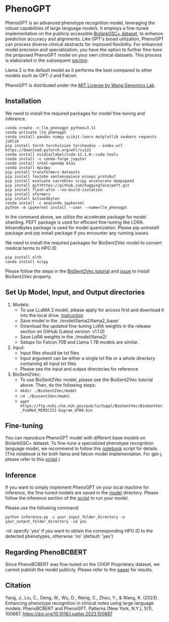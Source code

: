 # PhenoGPT

PhenoGPT is an advanced phenotype recognition model, leveraging the robust capabilities of large language models. It employs a fine-tuned implementation on the publicly accessible [BiolarkGSC+ dataset](https://github.com/lasigeBioTM/IHP), to enhance prediction accuracy and alignments. Like GPT's broad utilization, PhenoGPT can process diverse clinical abstracts for improved flexibility. For enhanced model precision and specialization, you have the option to further fine-tune the proposed PhenoGPT model on your own clinical datasets. This process is elaborated in the subsequent [section](##Fine-tuning). 

Llama 2 is the default model as it performs the best compared to other models such as GPT-J and Falcon.

PhenoGPT is distributed under the [MIT License by Wang Genomics Lab](https://wglab.mit-license.org/).

## Installation
We need to install the required packages for model fine-tuning and inference. 
```
conda create -n llm_phenogpt python=3.11
conda activate llm_phenogpt
conda install pandas numpy scikit-learn matplotlib seaborn requests joblib
pip install torch torchvision torchaudio --index-url https://download.pytorch.org/whl/cu121
conda install nvidia/label/cuda-12.1.0::cuda-tools
conda install -c conda-forge jupyter
conda install intel-openmp blas
conda install mpi4py
pip install transformers datasets
pip install fastobo sentencepiece einops protobuf
pip install evaluate sacrebleu scipy accelerate deepspeed
pip install git+https://github.com/huggingface/peft.git
pip install flash-attn --no-build-isolation
pip install xformers
pip install bitsandbytes
conda install -c anaconda ipykernel
python -m ipykernel install --user --name=llm_phenogpt
```
In the command above, we utilize the accelerate package for model sharding. PEFT package is used for efficient fine-tuning like LORA.
bitsandbytes package is used for model quantization.
Please pip uninstalll package and pip install package if you encounter any running issues.

We need to install the required packages for BioSent2Vec model to convert medical terms to HPO ID
```
pip install nltk
conda install scipy
```
Please follow the steps in the [BioSent2Vec tutorial](https://github.com/ncbi-nlp/BioSentVec/tree/master) and [issue](https://github.com/ncbi-nlp/BioSentVec/issues/16#issuecomment-1222629369) to install BioSent2Vec properly.

## Set Up Model, Input, and Output directories
1. Models:
    - To use LLaMA 2 model, please apply for access first and download it into the local drive. [Instruction](https://huggingface.co/docs/transformers/main/model/llama2)
    - Save model in the ./model/llama2/llama2_base/
    - Download the updated fine-tuning LoRA weights in the release section on GitHub (Latest version: v1.1.0)
    - Save LoRA weights in the ./model/llama2/
    - Setups for Falcon 70B and Llama 1 7B models are similar.
2. Input:
    - Input files should be txt files
    - Input argument can be either a single txt file or a whole directory containing all input txt files
    - Please see the input and output directories for reference
3. BioSent2Vec:
    - To use BioSent2Vec model, please see the BioSent2Vec tutorial above. Then, do the following steps:
    - ```mkdir ./BioSent2Vec/model```
    - ```cd ./Biosent2Vec/model```
    - ```wget https://ftp.ncbi.nlm.nih.gov/pub/lu/Suppl/BioSentVec/BioSentVec_PubMed_MIMICIII-bigram_d700.bin```

## Fine-tuning
You can reproduce PhenoGPT model with different base models on BiolarkGSC+ dataset. To fine-tune a specialized phenotype recognition language model, we recommend to follow this [notebook](https://github.com/WGLab/PhenoGPT/blob/main/run_phenogpt.ipynb) script for details. (The notebook is for both llama and falcon model implementation. For gpt-j, please refer to this [script](https://github.com/WGLab/PhenoGPT/blob/main/model/gpt-j/Finetune_gpt_j_6B_8bit_biolark.ipynb).)

## Inference
If you want to simply implement PhenoGPT on your local machine for inference, the fine-tuned models are saved in the [model](https://github.com/WGLab/PhenoGPT/tree/main/model) directory. Please follow the inference section of the [script](https://github.com/WGLab/PhenoGPT/blob/main/inference.py) to run your model.

Please use the following command:
```
python inference.py -i your_input_folder_directory -o your_output_folder_directory -id yes
```
-id: specify 'yes' if you want to obtain the corresponding HPO ID to the detected phenotypes, otherwise 'no' (default: 'yes')

## Regarding PhenoBCBERT
Since PhenoBCBERT was fine-tuned on the CHOP Proprietary dataset, we cannot publish the model publicly. Please refer to the [paper](https://doi.org/10.1016%2Fj.patter.2023.100887) for results.

## Citation
Yang, J., Liu, C., Deng, W., Wu, D., Weng, C., Zhou, Y., & Wang, K. (2023). Enhancing phenotype recognition in clinical notes using large language models: PhenoBCBERT and PhenoGPT. Patterns (New York, N.Y.), 5(1), 100887. https://doi.org/10.1016/j.patter.2023.100887

